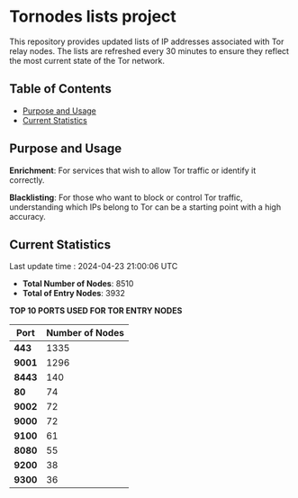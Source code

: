 # Tornodes lists project

This repository provides updated lists of IP addresses associated with Tor relay nodes. The lists are refreshed every 30 minutes to ensure they reflect the most current state of the Tor network.

## Table of Contents

- [Purpose and Usage](#purpose-and-usage)
- [Current Statistics](#current-statistics)


## Purpose and Usage

**Enrichment**: For services that wish to allow Tor traffic or identify it correctly.

**Blacklisting**: For those who want to block or control Tor traffic, understanding which IPs belong to Tor can be a starting point with a high accuracy.

## Current Statistics

Last update time : 2024-04-23 21:00:06 UTC

- **Total Number of Nodes**: 8510
- **Total of Entry Nodes**: 3932

**TOP 10 PORTS USED FOR TOR ENTRY NODES**

| **Port** | **Number of Nodes** |
|------|-----------------|
| **443**   | 1335  |
| **9001**   | 1296  |
| **8443**   | 140  |
| **80**   | 74  |
| **9002**   | 72  |
| **9000**   | 72  |
| **9100**   | 61  |
| **8080**   | 55  |
| **9200**   | 38  |
| **9300**   | 36  |

